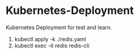 # Kubernetes-Deployment
Kubernetes Deployment for test and learn.


1. kubectl apply -k ./redis.yaml
2. kubectl exec -it redis redis-cli